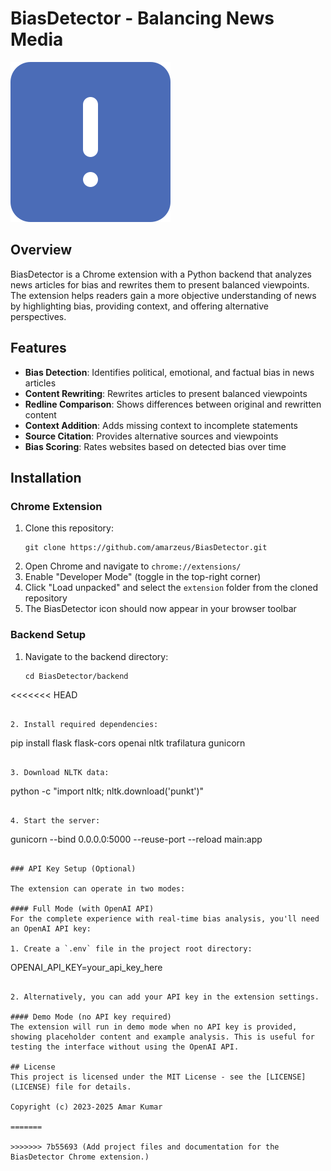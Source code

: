 # BiasDetector - Balancing News Media

![BiasDetector Logo](extension/images/icon128.svg)

## Overview
BiasDetector is a Chrome extension with a Python backend that analyzes news articles for bias and rewrites them to present balanced viewpoints. The extension helps readers gain a more objective understanding of news by highlighting bias, providing context, and offering alternative perspectives.

## Features
- **Bias Detection**: Identifies political, emotional, and factual bias in news articles
- **Content Rewriting**: Rewrites articles to present balanced viewpoints
- **Redline Comparison**: Shows differences between original and rewritten content
- **Context Addition**: Adds missing context to incomplete statements
- **Source Citation**: Provides alternative sources and viewpoints
- **Bias Scoring**: Rates websites based on detected bias over time

## Installation

### Chrome Extension
1. Clone this repository:
   ```
   git clone https://github.com/amarzeus/BiasDetector.git
   ```
2. Open Chrome and navigate to `chrome://extensions/`
3. Enable "Developer Mode" (toggle in the top-right corner)
4. Click "Load unpacked" and select the `extension` folder from the cloned repository
5. The BiasDetector icon should now appear in your browser toolbar

### Backend Setup
1. Navigate to the backend directory:
   ```
   cd BiasDetector/backend
<<<<<<< HEAD
   ```
   
2. Install required dependencies:
   ```
   pip install flask flask-cors openai nltk trafilatura gunicorn
   ```

3. Download NLTK data:
   ```
   python -c "import nltk; nltk.download('punkt')"
   ```

4. Start the server:
   ```
   gunicorn --bind 0.0.0.0:5000 --reuse-port --reload main:app
   ```

### API Key Setup (Optional)

The extension can operate in two modes:

#### Full Mode (with OpenAI API)
For the complete experience with real-time bias analysis, you'll need an OpenAI API key:

1. Create a `.env` file in the project root directory:
   ```
   OPENAI_API_KEY=your_api_key_here
   ```

2. Alternatively, you can add your API key in the extension settings.

#### Demo Mode (no API key required)
The extension will run in demo mode when no API key is provided, showing placeholder content and example analysis. This is useful for testing the interface without using the OpenAI API.

## License
This project is licensed under the MIT License - see the [LICENSE](LICENSE) file for details.

Copyright (c) 2023-2025 Amar Kumar

=======
   
>>>>>>> 7b55693 (Add project files and documentation for the BiasDetector Chrome extension.)
